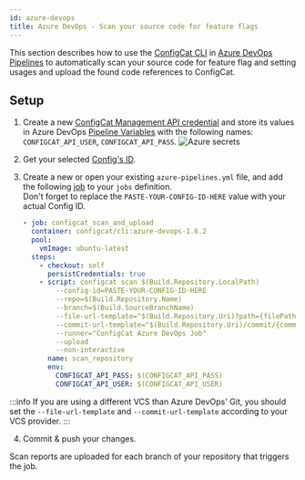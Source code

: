 ```yaml
---
id: azure-devops
title: Azure DevOps - Scan your source code for feature flags
---
```


This section describes how to use the [ConfigCat CLI](/docs/advanced/cli) in <a target="_blank" href="https://docs.microsoft.com/en-us/azure/devops/pipelines/?view=azure-devops">Azure DevOps Pipelines</a>
to automatically scan your source code for feature flag and setting usages and upload the found code references to ConfigCat.

## Setup

1. Create a new <a target="_blank" href="https://app.configcat.com/my-account/public-api-credentials">ConfigCat Management API credential</a> and store its values in Azure DevOps <a target="_blank" href="https://docs.microsoft.com/en-us/azure/devops/pipelines/process/variables">Pipeline Variables</a> with the following names: `CONFIGCAT_API_USER`, `CONFIGCAT_API_PASS`.
   <img className="bordered zoomable" src="/docs/assets/cli/scan/azure_secrets.png" alt="Azure secrets" />

2. Get your selected [Config's ID](/docs/advanced/code-references/overview#config-id).

3. Create a new or open your existing `azure-pipelines.yml` file, and add the following <a target="_blank" href="https://docs.microsoft.com/en-us/azure/devops/pipelines/yaml-schema#job">job</a> to your `jobs` definition.  
   Don't forget to replace the `PASTE-YOUR-CONFIG-ID-HERE` value with your actual Config ID.
   ```yaml
   - job: configcat_scan_and_upload
     container: configcat/cli:azure-devops-1.6.2
     pool:
       vmImage: ubuntu-latest
     steps:
       - checkout: self
         persistCredentials: true
       - script: configcat scan $(Build.Repository.LocalPath)
           --config-id=PASTE-YOUR-CONFIG-ID-HERE
           --repo=$(Build.Repository.Name)
           --branch=$(Build.SourceBranchName)
           --file-url-template="$(Build.Repository.Uri)?path={filePath}&version=GC{commitHash}&line={lineNumber}&lineStartColumn=1&lineEndColumn=1"
           --commit-url-template="$(Build.Repository.Uri)/commit/{commitHash}"
           --runner="ConfigCat Azure DevOps Job"
           --upload
           --non-interactive
         name: scan_repository
         env:
           CONFIGCAT_API_PASS: $(CONFIGCAT_API_PASS)
           CONFIGCAT_API_USER: $(CONFIGCAT_API_USER)
   ```

:::info
If you are using a different VCS than Azure DevOps' Git, you should set the `--file-url-template` and `--commit-url-template` according to your VCS provider.
:::

4. Commit & push your changes.

Scan reports are uploaded for each branch of your repository that triggers the job.
